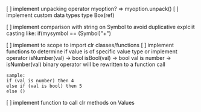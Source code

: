 [ ] implement unpacking operator
    myoption? => myoption.unpack() 
[ ] implement custom data types
type Box(ref)

[ ] implement comparison with string on Symbol to avoid duplicative explciit casting like: if(mysymbol == (Symbol)"+")

[ ] implement to scope to import clr classes/functions
[ ] implement functions to determine if value is of specific value type or implement operator
    isNumber(val) -> bool
    isBool(val) -> bool
    val is number -> isNumber(val)
    binary operator will be rewritten to a function call

    sample:
    if (val is number) then 4
    else if (val is bool) then 5
    else ()

[ ] implement function to call clr methods on Values
